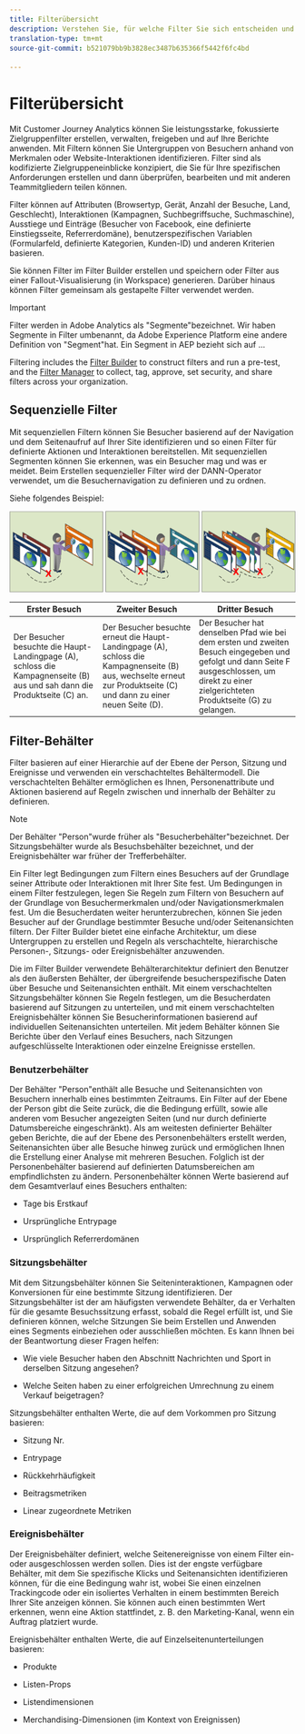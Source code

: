 ```yaml
---
title: Filterübersicht
description: Verstehen Sie, für welche Filter Sie sich entscheiden und wie Sie einen einfachen Filter erstellen.
translation-type: tm+mt
source-git-commit: b521079bb9b3828ec3487b635366f5442f6fc4bd

---
```



# Filterübersicht

Mit Customer Journey Analytics können Sie leistungsstarke, fokussierte Zielgruppenfilter erstellen, verwalten, freigeben und auf Ihre Berichte anwenden. Mit Filtern können Sie Untergruppen von Besuchern anhand von Merkmalen oder Website-Interaktionen identifizieren. Filter sind als kodifizierte Zielgruppeneinblicke konzipiert, die Sie für Ihre spezifischen Anforderungen erstellen und dann überprüfen, bearbeiten und mit anderen Teammitgliedern teilen können.

Filter können auf Attributen (Browsertyp, Gerät, Anzahl der Besuche, Land, Geschlecht), Interaktionen (Kampagnen, Suchbegriffsuche, Suchmaschine), Ausstiege und Einträge (Besucher von Facebook, eine definierte Einstiegsseite, Referrerdomäne), benutzerspezifischen Variablen (Formularfeld, definierte Kategorien, Kunden-ID) und anderen Kriterien basieren.

Sie können Filter im Filter Builder erstellen und speichern oder Filter aus einer Fallout-Visualisierung (in Workspace) generieren. Darüber hinaus können Filter gemeinsam als gestapelte Filter verwendet werden.

>[!IMPORTANT]
Filter werden in Adobe Analytics als &quot;Segmente&quot;bezeichnet. Wir haben Segmente in Filter umbenannt, da Adobe Experience Platform eine andere Definition von &quot;Segment&quot;hat. Ein Segment in AEP bezieht sich auf ...

Filtering includes the [Filter Builder](/help/components/filters/create-filters.md) to construct filters and run a pre-test, and the [Filter Manager](/help/components/filters/manage-filters.md) to collect, tag, approve, set security, and share filters across your organization.

## Sequenzielle Filter

Mit sequenziellen Filtern können Sie Besucher basierend auf der Navigation und dem Seitenaufruf auf Ihrer Site identifizieren und so einen Filter für definierte Aktionen und Interaktionen bereitstellen. Mit sequenziellen Segmenten können Sie erkennen, was ein Besucher mag und was er meidet. Beim Erstellen sequenzieller Filter wird der DANN-Operator verwendet, um die Besuchernavigation zu definieren und zu ordnen.

Siehe folgendes Beispiel:

![](assets/sequential_fil.png)

| Erster Besuch | Zweiter Besuch | Dritter Besuch |
|---|---|---|
| Der Besucher besuchte die Haupt-Landingpage (A), schloss die Kampagnenseite (B) aus und sah dann die Produktseite (C) an. | Der Besucher besuchte erneut die Haupt-Landingpage (A), schloss die Kampagnenseite (B) aus, wechselte erneut zur Produktseite (C) und dann zu einer neuen Seite (D). | Der Besucher hat denselben Pfad wie bei dem ersten und zweiten Besuch eingegeben und gefolgt und dann Seite F ausgeschlossen, um direkt zu einer zielgerichteten Produktseite (G) zu gelangen. |

## Filter-Behälter

Filter basieren auf einer Hierarchie auf der Ebene der Person, Sitzung und Ereignisse und verwenden ein verschachteltes Behältermodell. Die verschachtelten Behälter ermöglichen es Ihnen, Personenattribute und Aktionen basierend auf Regeln zwischen und innerhalb der Behälter zu definieren.

>[!NOTE]
>Der Behälter &quot;Person&quot;wurde früher als &quot;Besucherbehälter&quot;bezeichnet. Der Sitzungsbehälter wurde als Besuchsbehälter bezeichnet, und der Ereignisbehälter war früher der Trefferbehälter.

Ein Filter legt Bedingungen zum Filtern eines Besuchers auf der Grundlage seiner Attribute oder Interaktionen mit Ihrer Site fest. Um Bedingungen in einem Filter festzulegen, legen Sie Regeln zum Filtern von Besuchern auf der Grundlage von Besuchermerkmalen und/oder Navigationsmerkmalen fest. Um die Besucherdaten weiter herunterzubrechen, können Sie jeden Besucher auf der Grundlage bestimmter Besuche und/oder Seitenansichten filtern. Der Filter Builder bietet eine einfache Architektur, um diese Untergruppen zu erstellen und Regeln als verschachtelte, hierarchische Personen-, Sitzungs- oder Ereignisbehälter anzuwenden.

Die im Filter Builder verwendete Behälterarchitektur definiert den Benutzer als den äußersten Behälter, der übergreifende besucherspezifische Daten über Besuche und Seitenansichten enthält. Mit einem verschachtelten Sitzungsbehälter können Sie Regeln festlegen, um die Besucherdaten basierend auf Sitzungen zu unterteilen, und mit einem verschachtelten Ereignisbehälter können Sie Besucherinformationen basierend auf individuellen Seitenansichten unterteilen. Mit jedem Behälter können Sie Berichte über den Verlauf eines Besuchers, nach Sitzungen aufgeschlüsselte Interaktionen oder einzelne Ereignisse erstellen.

### Benutzerbehälter

Der Behälter &quot;Person&quot;enthält alle Besuche und Seitenansichten von Besuchern innerhalb eines bestimmten Zeitraums. Ein Filter auf der Ebene der Person gibt die Seite zurück, die die Bedingung erfüllt, sowie alle anderen vom Besucher angezeigten Seiten (und nur durch definierte Datumsbereiche eingeschränkt). Als am weitesten definierter Behälter geben Berichte, die auf der Ebene des Personenbehälters erstellt werden, Seitenansichten über alle Besuche hinweg zurück und ermöglichen Ihnen die Erstellung einer Analyse mit mehreren Besuchen. Folglich ist der Personenbehälter basierend auf definierten Datumsbereichen am empfindlichsten zu ändern.
Personenbehälter können Werte basierend auf dem Gesamtverlauf eines Besuchers enthalten:

* Tage bis Erstkauf

* Ursprüngliche Entrypage

* Ursprünglich Referrerdomänen

### Sitzungsbehälter

Mit dem Sitzungsbehälter können Sie Seiteninteraktionen, Kampagnen oder Konversionen für eine bestimmte Sitzung identifizieren. Der Sitzungsbehälter ist der am häufigsten verwendete Behälter, da er Verhalten für die gesamte Besuchssitzung erfasst, sobald die Regel erfüllt ist, und Sie definieren können, welche Sitzungen Sie beim Erstellen und Anwenden eines Segments einbeziehen oder ausschließen möchten. Es kann Ihnen bei der Beantwortung dieser Fragen helfen:

* Wie viele Besucher haben den Abschnitt Nachrichten und Sport in derselben Sitzung angesehen?

* Welche Seiten haben zu einer erfolgreichen Umrechnung zu einem Verkauf beigetragen?

Sitzungsbehälter enthalten Werte, die auf dem Vorkommen pro Sitzung basieren:

* Sitzung Nr.

* Entrypage

* Rückkehrhäufigkeit

* Beitragsmetriken

* Linear zugeordnete Metriken

### Ereignisbehälter

Der Ereignisbehälter definiert, welche Seitenereignisse von einem Filter ein- oder ausgeschlossen werden sollen. Dies ist der engste verfügbare Behälter, mit dem Sie spezifische Klicks und Seitenansichten identifizieren können, für die eine Bedingung wahr ist, wobei Sie einen einzelnen Trackingcode oder ein isoliertes Verhalten in einem bestimmten Bereich Ihrer Site anzeigen können. Sie können auch einen bestimmten Wert erkennen, wenn eine Aktion stattfindet, z. B. den Marketing-Kanal, wenn ein Auftrag platziert wurde.

Ereignisbehälter enthalten Werte, die auf Einzelseitenunterteilungen basieren:

* Produkte

* Listen-Props

* Listendimensionen

* Merchandising-Dimensionen (im Kontext von Ereignissen)